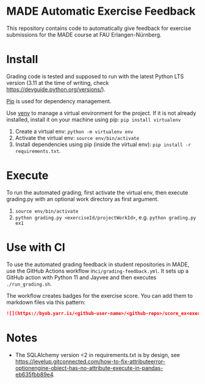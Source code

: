 # MADE Automatic Exercise Feedback
This repository contains code to automatically give feedback for exercise submissions for the MADE course at FAU Erlangen-Nürnberg.

# Install
Grading code is tested and supposed to run with the latest Python LTS version (3.11 at the time of writing, check https://devguide.python.org/versions/).

[Pip](https://pypi.org/project/pip/) is used for dependency management.

Use [venv](https://docs.python.org/3/library/venv.html) to manage a virtual environment for the project. If it is not already installed, install it on your machine using pip: `pip install virtualenv`

1. Create a virtual env: `python -m virtualenv env`
2. Activate the virtual env: `source env/bin/activate`
3. Install dependencies using pip (inside the virtual env): `pip install -r requirements.txt`.

# Execute
To run the automated grading, first activate the virtual env, then execute grading.py with an optional work directory as first argument.

1. `source env/bin/activate`
2. `python grading.py <exerciseId/projectWorkId>`, e.g. `python grading.py ex1` 

# Use with CI
To use the automated grading feedback in student repositories in MADE, use the GitHub Actions workflow in`ci/grading-feedback.yml`. It sets up a GitHub action with Python 11 and Jayvee and then executes `./run_grading.sh`.

The workflow creates badges for the exercise score. You can add them to markdown files via this pattern:
```md
![](https://byob.yarr.is/<github-user-name>/<github-repo>/score_ex<exercise-number 1-5>)
```

# Notes
- The SQLAlchemy version <2 in requirements.txt is by design, see https://levelup.gitconnected.com/how-to-fix-attributeerror-optionengine-object-has-no-attribute-execute-in-pandas-eb635fbb89e4.
